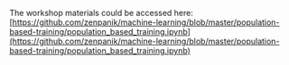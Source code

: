 The workshop materials could be accessed here:
[https://github.com/zenpanik/machine-learning/blob/master/population-based-training/population_based_training.ipynb](https://github.com/zenpanik/machine-learning/blob/master/population-based-training/population_based_training.ipynb)

